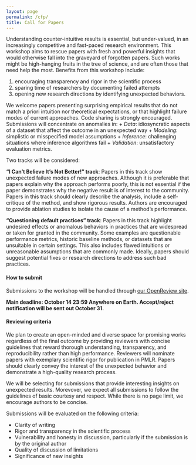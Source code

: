 ```yaml
---
layout: page
permalink: /cfp/
title: Call for Papers
---
```


Understanding counter-intuitive results is essential, but under-valued, in an increasingly competitive and fast-paced research environment. This workshop aims to rescue papers with fresh and powerful insights that would otherwise fall into the graveyard of forgotten papers. Such works might be high-hanging fruits in the tree of science, and are often those that need help the most. Benefits from this workshop include:
1. encouraging transparency and rigor in the scientific process
2. sparing time of researchers by documenting failed attempts
3. opening new research directions by identifying unexpected behaviors.

We welcome papers presenting surprising empirical results that do not match a priori intuition nor theoretical expectations, or that highlight failure modes of current approaches. Code sharing is strongly encouraged. Submissions will concentrate on anomalies in:
    + *Data*: idiosyncratic aspects of a dataset that affect the outcome in an unexpected way
    + *Modeling*: simplistic or misspecified model assumptions
    + *Inference*: challenging situations where inference algorithms fail
    + *Validation*: unsatisfactory evaluation metrics.

Two tracks will be considered:

**“I Can’t Believe It’s Not Better!” track**: Papers in this track show unexpected failure modes of new approaches. Although it is preferable that papers explain why the approach performs poorly, this is not essential if the paper demonstrates why the negative result is of interest to the community. Papers in this track should clearly describe the analysis, include a self-critique of the method, and show rigorous results. Authors are encouraged to provide ablation studies to isolate the cause of a method’s performance.

**“Questioning default practices” track**: Papers in this track highlight undesired effects or anomalous behaviors in practices that are widespread or taken for granted in the community. Some examples are questionable performance metrics, historic baseline methods, or datasets that are unsuitable in certain settings. This also includes flawed intuitions or unreasonable assumptions that are commonly made. Ideally, papers should suggest potential fixes or research directions to address such bad practices.

#### How to submit

Submissions to the workshop will be handled through [our OpenReview site](https://openreview.net/group?id=NeurIPS.cc/2020/Workshop/ICBINB).

**Main deadline: October 14 23:59 Anywhere on Earth. Accept/reject notification will be sent out October 31.**

<!--**Late-breaking deadline: June 21 23:59 Anywhere on Earth. Accept/reject notification will be sent out July 1st.**-->

<!-- Camera ready versions will be submitted as markdown files through our [GitHub repository page](https://openreview.net/group?id=NeurIPS.cc/2020/Workshop/ICBINB) for publication online. -->

#### Reviewing criteria

We plan to create an open-minded and diverse space for promising works regardless of the final outcome by providing reviewers with concise guidelines that reward thorough understanding, transparency, and reproducibility rather than high performance. Reviewers will nominate papers with exemplary scientific rigor for publication in PMLR. Papers should clearly convey the interest of the unexpected behavior and demonstrate a high-quality research process.

<!-- We will be selecting for submissions that provide interesting insights on unexpected results. Morevover, we expect all submissions to follow the guidelines of basic courtesy and respect, and to abide by our [code of conduct](https://i-cant-believe-its-not-better.github.io/neurips2020/coc). While there is no page limit, we encourage authors to be concise. -->
We will be selecting for submissions that provide interesting insights on unexpected results. Morevover, we expect all submissions to follow the guidelines of basic courtesy and respect. While there is no page limit, we encourage authors to be concise.

Submissions will be evaluated on the following criteria:

<!-- - Adherence to our [code of conduct](https://i-cant-believe-its-not-better.github.io/neurips2020/coc) -->
- Clarity of writing
- Rigor and transparency in the scientific process
- Vulnerability and honesty in discussion, particularly if the submission is by the original author
- Quality of discussion of limitations
- Significance of new insights
